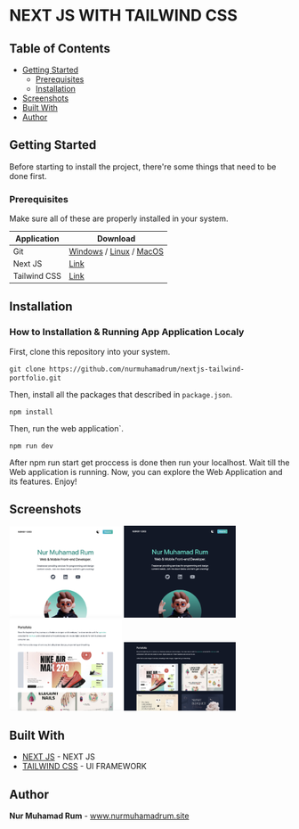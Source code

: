 # NEXT JS WITH TAILWIND CSS

## Table of Contents

- [Getting Started](#getting-started)
  - [Prerequisites](#prerequisites)
  - [Installation](#installation)
- [Screenshots](#screenshots)
- [Built With](#built-with)
- [Author](#author)

## Getting Started

Before starting to install the project, there're some things that need to be done first.

### Prerequisites

Make sure all of these are properly installed in your system.

| Application  | Download                                                                            |
| ------------ | ----------------------------------------------------------------------------------- |
| Git          | [Windows](https://gitforwindows.org/) / [Linux](https://git-scm.com/download/linux) / [MacOS](https://git-scm.com/download/mac) |
| Next JS | [Link](https://nextjs.org/docs) |
| Tailwind CSS | [Link](https://tailwindcss.com/docs/installation) |

## Installation
### How to Installation & Running App Application Localy

First, clone this repository into your system.

```
git clone https://github.com/nurmuhamadrum/nextjs-tailwind-portfolio.git
```

Then, install all the packages that described in `package.json`.

```
npm install
```

Then, run the web application`.

```
npm run dev
```

After npm run start get proccess is done then run your localhost. Wait till the Web application is running. Now, you can explore the Web Application and its features. Enjoy!
## Screenshots

<div style={{ display: 'flex' }}>
    <img src="public/screenshots/screenshot-1.png" width="40%" style={{ marginRight: '10px' }}/>
    <img src="public/screenshots/screenshot-2.png" width="40%" style={{ marginRight: '10px' }}/>
    <img src="public/screenshots/screenshot-3.png" width="40%" style={{ marginRight: '10px' }}/>
    <img src="public/screenshots/screenshot-4.png" width="40%" style={{ marginRight: '10px' }}/>
</div>

## Built With

- [NEXT JS](https://nextjs.org/) - NEXT JS
- [TAILWIND CSS](https://tailwindcss.com/) - UI FRAMEWORK

## Author

**Nur Muhamad Rum** - www.nurmuhamadrum.site
